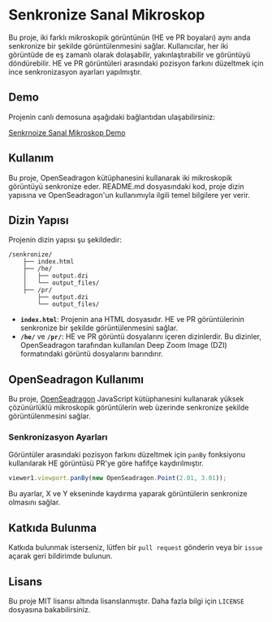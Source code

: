 
# Senkronize Sanal Mikroskop

Bu proje, iki farklı mikroskopik görüntünün (HE ve PR boyaları) aynı anda senkronize bir şekilde görüntülenmesini sağlar. Kullanıcılar, her iki görüntüde de eş zamanlı olarak dolaşabilir, yakınlaştırabilir ve görüntüyü döndürebilir. HE ve PR görüntüleri arasındaki pozisyon farkını düzeltmek için ince senkronizasyon ayarları yapılmıştır.

## Demo

Projenin canlı demosuna aşağıdaki bağlantıdan ulaşabilirsiniz:

[Senkrnoize Sanal Mikroskop Demo](https://metinciris.github.io/senkronize/)

## Kullanım

Bu proje, OpenSeadragon kütüphanesini kullanarak iki mikroskopik görüntüyü senkronize eder. README.md dosyasındaki kod, proje dizin yapısına ve OpenSeadragon'un kullanımıyla ilgili temel bilgilere yer verir.

## Dizin Yapısı

Projenin dizin yapısı şu şekildedir:

```
/senkronize/
    ├── index.html
    ├── /he/
    │   ├── output.dzi
    │   └── output_files/
    ├── /pr/
        ├── output.dzi
        └── output_files/
```

- **`index.html`**: Projenin ana HTML dosyasıdır. HE ve PR görüntülerinin senkronize bir şekilde görüntülenmesini sağlar.
- **`/he/`** ve **`/pr/`**: HE ve PR görüntü dosyalarını içeren dizinlerdir. Bu dizinler, OpenSeadragon tarafından kullanılan Deep Zoom Image (DZI) formatındaki görüntü dosyalarını barındırır.

## OpenSeadragon Kullanımı

Bu proje, [OpenSeadragon](https://openseadragon.github.io/) JavaScript kütüphanesini kullanarak yüksek çözünürlüklü mikroskopik görüntülerin web üzerinde senkronize şekilde görüntülenmesini sağlar.

### Senkronizasyon Ayarları

Görüntüler arasındaki pozisyon farkını düzeltmek için `panBy` fonksiyonu kullanılarak HE görüntüsü PR'ye göre hafifçe kaydırılmıştır.

```javascript
viewer1.viewport.panBy(new OpenSeadragon.Point(2.01, 3.01));
```

Bu ayarlar, X ve Y ekseninde kaydırma yaparak görüntülerin senkronize olmasını sağlar.

## Katkıda Bulunma

Katkıda bulunmak isterseniz, lütfen bir `pull request` gönderin veya bir `issue` açarak geri bildirimde bulunun.

## Lisans

Bu proje MIT lisansı altında lisanslanmıştır. Daha fazla bilgi için `LICENSE` dosyasına bakabilirsiniz.

